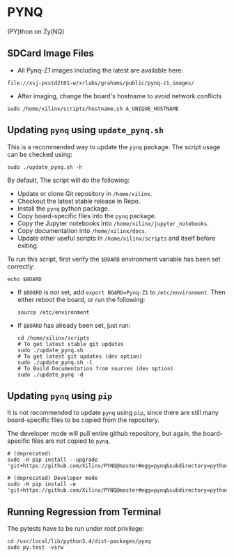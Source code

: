 # PYNQ
(PY)thon on Zy(NQ)


## SDCard Image Files

- All Pynq-Z1 images including the latest are available here: 
```
file://xsj-pvstd2t01-w/xrlabs/grahams/public/pynq-z1_images/
``` 

- After imaging, change the board's hostname to avoid network conflicts
```
sudo /home/xilinx/scripts/hostname.sh A_UNIQUE_HOSTNAME
```


## Updating `pynq` using `update_pynq.sh`

This is a recommended way to update the `pynq` package. The script usage can be checked using:
```
sudo ./update_pynq.sh -h
```
By default, The script will do the following:

- Update or clone Git repository in `/home/xilinx`.
- Checkout the latest stable release in Repo.
- Install the `pynq` python package.
- Copy board-specific files into the `pynq` package.
- Copy the Jupyter notebooks into `/home/xilinx/jupyter_notebooks`.
- Copy documentation into `/home/xilinx/docs`.
- Update other useful scripts in `/home/xilinx/scripts` and itself before exiting.

To run this script, first verify the `$BOARD` environment variable has been set correctly:
```
echo $BOARD
```

* If `$BOARD` is not set, add `export BOARD=Pynq-Z1` to `/etc/environment`.
Then either reboot the board, or run the following:

	```
	source /etc/environment
	```

* If `$BOARD` has already been set, just run:
	```
	cd /home/xilinx/scripts
	# To get latest stable git updates
	sudo ./update_pynq.sh
	# To get latest git updates (dev option)
	sudo ./update_pynq.sh -l
	# To Build Documentation from sources (dev option)
	sudo ./update_pynq -d
	```

## Updating `pynq` using `pip` 

It is not recommended to update `pynq` using `pip`, since there are still many board-specific files to be copied from the repository.

The developer mode will pull entire github repository, but again, the board-specific files are not copied to `pynq`.

```
# (deprecated)
sudo -H pip install --upgrade 'git+https://github.com/Xilinx/PYNQ@master#egg=pynq&subdirectory=python'

# (deprecated) Developer mode
sudo -H pip install -e 'git+https://github.com/Xilinx/PYNQ@master#egg=pynq&subdirectory=python'
```

## Running Regression from Terminal

The pytests have to be run under root privilege:

```
cd /usr/local/lib/python3.4/dist-packages/pynq
sudo py.test -vsrw
```

